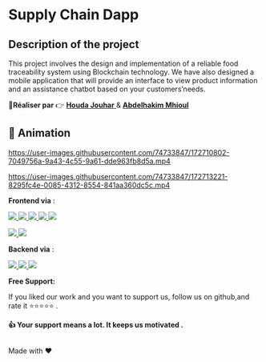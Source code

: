 # Supply Chain Dapp

## Description of the project

This project involves the design and implementation of a reliable food traceability system using Blockchain technology.
We have also designed a mobile application that will provide an interface to view product information and an assistance chatbot based on your customers’needs.


 
 :boy:**Réaliser par** :point_right: <a href="https://github.com/houdajh"> **Houda Jouhar** </a> & <a href="https://github.com/AbdelhakimMhioul">
 **Abdelhakim Mhioul** </a>
 
 
## :movie_camera: Animation 
https://user-images.githubusercontent.com/74733847/172710802-7049756a-9a43-4c55-9a61-dde963fb8d5a.mp4

https://user-images.githubusercontent.com/74733847/172713221-8295fc4e-0085-4312-8554-841aa360dc5c.mp4


**Frontend via** :
<p align="left"> 
<a href="https://www.w3schools.com/css/" target="_blank"> <img src="https://https://img.shields.io/badge/React%20js-FFD43B?style=for-the-badge&logo=react&logoColor=darkgreen"/> </a>
 <a href="https://www.w3schools.com/css/" target="_blank"> <img src="https://https://img.shields.io/badge/Next%20js-1572B6?style=for-the-badge&logo=Next3&logoColor=white"/> </a> 
 <a href="https://getbootstrap.com" > <img src="https://https://img.shields.io/badge/JavaScript-563D7C?style=for-the-badge&logo=JavaScript&logoColor=white%22"/> </a> 
 <a href="" > <img src="https://img.shields.io/badge/Tailwind%20CSS-11122C?style=for-the-badge&logo=TailwindCss&logoColor=white%22"/> </a>
<a href="https://solidity-fr.readthedocs.io/fr/latest/" target="_blank"> <img src="https://encrypted-tbn0.gstatic.com/images?q=tbn:ANd9GcQ9NuxEEZYZncZwZhyMmfeHo1oxfuke-HY8UQ&usqp=CAU"/> </a> 


<a href="" > <img src="https://img.shields.io/badge/JavaScript-323330?style=for-the-badge&logo=javascript&logoColor=F7DF1E"/> </a>
<a href="" target="_blank"> <img src="https://img.shields.io/badge/Chart.js-FF6384?style=for-the-badge&logo=chartdotjs&logoColor=white"/> </a>

</p>

**Backend via** :

<a href="https://www.python.org" target="_blank"> <img src="https://img.shields.io/badge/Python-FFD43B?style=for-the-badge&logo=python&logoColor=darkgreen"/> </a> 
<a href="" target="_blank"> <img src="https://img.shields.io/badge/Django-092E20?style=for-the-badge&logo=django&logoColor=white"/> </a>
<a href="" target="_blank"> <img src="https://img.shields.io/badge/SQLite-07405E?style=for-the-badge&logo=sqlite&logoColor=white"/> </a>

**Free Support:**

If you liked our work and you want to support us, follow us on github,and rate it :star::star::star::star::star: .

 **:thumbsup: Your support means a lot. It keeps us motivated .**





##

Made with :heart: 
